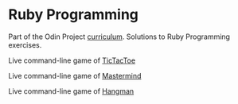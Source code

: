 # Ruby Programming

Part of the Odin Project [curriculum](https://www.theodinproject.com/courses/ruby-programming). Solutions to Ruby Programming exercises.

Live command-line game of [TicTacToe](https://repl.it/@Kamron_Hays/TicTacToe)

Live command-line game of [Mastermind](https://repl.it/@Kamron_Hays/Mastermind)

Live command-line game of [Hangman](https://repl.it/@Kamron_Hays/Hangman)